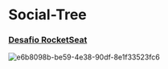# Social-Tree

<h3><a href="https://app.rocketseat.com.br/discover/challenges/social-tree">Desafio RocketSeat</a></h3>

![e6b8098b-be59-4e38-90df-8e1f33523fc6](https://user-images.githubusercontent.com/105388117/180584096-8a04e244-860b-4155-880f-3ae18a699e4b.png)
